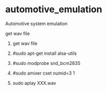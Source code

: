 automotive_emulation
====================

Automotive system emulation


get wav file 


1. get wav file 

2. #sudo apt-get install alsa-utils

3. #sudo modprobe snd_bcm2835

4. #sudo amixer cset numid=3 1

5. sudo aplay XXX.wav


